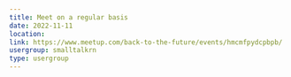 ```yaml
---
title: Meet on a regular basis
date: 2022-11-11
location: 
link: https://www.meetup.com/back-to-the-future/events/hmcmfpydcpbpb/
usergroup: smalltalkrn
type: usergroup
---
```

